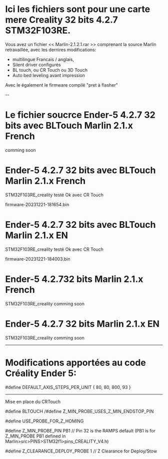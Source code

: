 # Ici les fichiers sont pour une carte mere Creality 32 bits 4.2.7 STM32F103RE.

Vous avez un fichier << Marlin-2.1.2.1.rar >> comprenant la source Marlin retravaillée, avec les dernires modifications:
- multilingue Francais / anglais,
- Silent driver configurés
- BL touch, ou CR Touch ou 3D Touch
- Auto bed leveling avant impression

Avec le également le firmware compilé "pret à flasher" 

--


# Le fichier soucrce Ender-5 4.2.7 32 bits avec BLTouch Marlin 2.1.x French
comming soon

# Ender-5 4.2.7 32 bits avec BLTouch Marlin 2.1.x French
STM32F103RE_creality testé Ok avec CR Touch

firmware-20231221-181654.bin 

# Ender-5 4.2.7 32 bits avec BLTouch Marlin 2.1.x EN 
STM32F103RE_creality testé Ok avec CR Touch

firmware-20231221-184003.bin

# Ender-5 4.2.732 bits Marlin 2.1.x  French
STM32F103RE_creality 
comming soon
# Ender-5 4.2.7 32 bits Marlin 2.1.x EN
STM32F103RE_creality 
comming soon

________________________________________________


# Modifications apportées au code Créality Ender 5: 

#define DEFAULT_AXIS_STEPS_PER_UNIT   { 80, 80, 800, 93 }
________________________________________________

Mise en place du CRTouch

#define BLTOUCH
/#define Z_MIN_PROBE_USES_Z_MIN_ENDSTOP_PIN

#define USE_PROBE_FOR_Z_HOMING

#define Z_MIN_PROBE_PIN PB1 // Pin 32 is the RAMPS default (PB1 is for Z_MIN_PROBE PB1 defined in Marlin>src>PINS>STM32f1>pins_CREALITY_V4.h)

#define Z_CLEARANCE_DEPLOY_PROBE   1 // Z Clearance for Deploy/Stow

